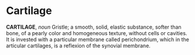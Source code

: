 # Cartilage

**CARTILAGE**, _noun_ Gristle; a smooth, solid, elastic substance, softer than bone, of a pearly color and homogeneous texture, without cells or cavities. It is invested with a particular membrane called perichondrium, which in the articular cartilages, is a reflexion of the synovial membrane.